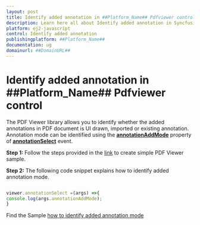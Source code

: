 ```yaml
---
layout: post
title: Identify added annotation in ##Platform_Name## Pdfviewer control | Syncfusion
description: Learn here all about Identify added annotation in Syncfusion ##Platform_Name## Pdfviewer control of Syncfusion Essential JS 2 and more.
platform: ej2-javascript
control: Identify added annotation 
publishingplatform: ##Platform_Name##
documentation: ug
domainurl: ##DomainURL##
---
```


# Identify added annotation in ##Platform_Name## Pdfviewer control

The PDF Viewer library allows you to identify whether the added annotations in PDF document is UI drawn, imported or existing annotation. Annotation mode can be identified using the [**annotationAddMode**](https://helpej2.syncfusion.com/documentation/api/pdfviewer/#annotationadd) property of [**annotationSelect**](https://helpej2.syncfusion.com/documentation/api/pdfviewer/#annotationselect) event.

**Step 1:** Follow the steps provided in the [link](https://ej2.syncfusion.com/javascript/documentation/pdfviewer/getting-started/) to create simple PDF Viewer sample.

**Step 2:** The following code snippet explains how to identify added annotation mode.

```javascript

viewer.annotationSelect =(args) =>{
console.log(args.annotationAddMode);
}

```

Find the Sample [how to identify added annotation mode](https://stackblitz.com/edit/xntzu8?devtoolsheight=33&file=index.js)
